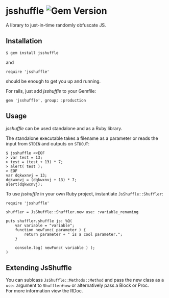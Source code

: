 jsshuffle ![Gem Version](https://badge.fury.io/rb/jsshuffle.svg)
================================================================

A library to just-in-time randomly obfuscate JS. 


Installation
------------

    $ gem install jsshuffle

and 

    require 'jsshuffle'

should be enough to get you up and running.

For rails, just add _jsshuffle_ to your Gemfile:

    gem 'jsshuffle', group: :production


Usage
-----

_jsshuffle_ can be used standalone and as a Ruby library.

The standalone executable takes a filename as a parameter or reads the input from `STDIN` and outputs on `STDOUT`:

    $ jsshuffle <<EOF
    > var test = 13;
    > test = (test + 13) * 7;
    > alert( test );
    > EOF
    var dqkwxnvj = 13;
    dqkwxnvj = (dqkwxnvj + 13) * 7;
    alert(dqkwxnvj);

To use _jsshuffle_ in your own Ruby project, instantiate `JsShuffle::Shuffler`:

    require 'jsshuffle'

    shuffler = JsShuffle::Shuffler.new use: :variable_renaming

    puts shuffler.shuffle js: %Q(
        var variable = "variable";
        function newFunc( parameter ) {
            return parameter + " is a cool parameter.";
        }

        console.log( newFunc( variable ) );
    )

Extending JsShuffle
-------------------

You can sublcass `JsShuffle::Methods::Method` and pass the new class as a `use:` argument to `Shuffler#new` or alternatively pass a Block or Proc.  
For more information view the RDoc.
